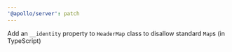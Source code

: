 ```yaml
---
'@apollo/server': patch
---
```


Add an `__identity` property to `HeaderMap` class to disallow standard `Map`s (in TypeScript)
